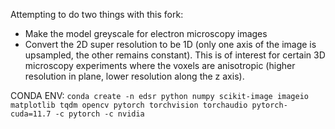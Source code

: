 Attempting to do two things with this fork:

- Make the model greyscale for electron microscopy images
- Convert the 2D super resolution to be 1D (only one axis of the image is upsampled, the other remains constant). This is of interest for certain 3D microscopy experiments where the voxels are anisotropic (higher resolution in plane, lower resolution along the z axis).

CONDA ENV: `conda create -n edsr python numpy scikit-image imageio matplotlib tqdm opencv pytorch torchvision torchaudio pytorch-cuda=11.7 -c pytorch -c nvidia`
